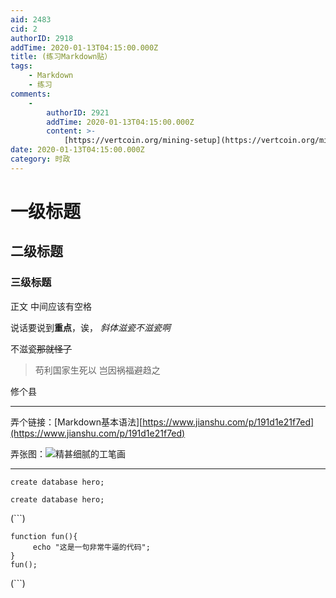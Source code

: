 ```yaml
---
aid: 2483
cid: 2
authorID: 2918
addTime: 2020-01-13T04:15:00.000Z
title: (练习Markdown贴）
tags:
    - Markdown
    - 练习
comments:
    -
        authorID: 2921
        addTime: 2020-01-13T04:15:00.000Z
        content: >-
            [https://vertcoin.org/mining-setup](https://vertcoin.org/mining-setup)
date: 2020-01-13T04:15:00.000Z
category: 时政
---
```


[](#%E4%B8%80%E7%BA%A7%E6%A0%87%E9%A2%98)一级标题
=============================================

[](#%E4%BA%8C%E7%BA%A7%E6%A0%87%E9%A2%98)二级标题
---------------------------------------------

### [](#%E4%B8%89%E7%BA%A7%E6%A0%87%E9%A2%98)三级标题

正文 中间应该有空格

说话要说到**重点**，诶， _斜体滋瓷不滋瓷啊_

不滋瓷<del>那就怪了</del>

> 苟利国家生死以 岂因祸福避趋之

修个县

* * *

弄个链接：\[Markdown基本语法\][https://www.jianshu.com/p/191d1e21f7ed](https://www.jianshu.com/p/191d1e21f7ed)

弄张图：![精甚细腻的工笔画](https://i.imgur.com/LSoO4yF.jpg)

* * *

`create database hero;`

`create database hero;`

(\`\`\`)

    function fun(){
         echo "这是一句非常牛逼的代码";
    }
    fun();
    

(\`\`\`)
